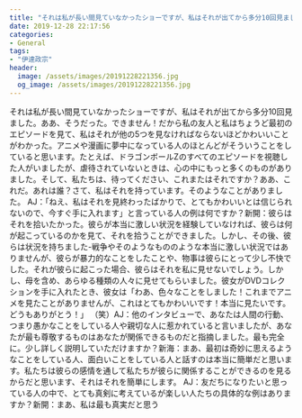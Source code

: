 ```yaml
---
title: "それは私が長い間見ていなかったショーですが、私はそれが出てから多分10回見ました。"
date: 2019-12-28 22:17:56
categories:
- General
tags:
- "伊達政宗"
header:
  image: /assets/images/20191228221356.jpg
  og_image: /assets/images/20191228221356.jpg
---
```


それは私が長い間見ていなかったショーですが、私はそれが出てから多分10回見ました。ああ、そうだった。できません！だから私の友人と私はちょうど最初のエピソードを見て、私はそれが他の5つを見なければならないほどかわいいことがわかった。アニメや漫画に夢中になっている人のほとんどがそういうことをしていると思います。たとえば、ドラゴンボールZのすべてのエピソードを視聴した人がいましたが、虐待されていないときは、心の中にもっと多くのものがありました。そして、私たちは、待ってください、これまたはそれですか？ああ、これだ。あれは誰？さて、私はそれを持っています。そのようなことがありました。 AJ：「ねえ、私はそれを見終わったばかりで、とてもかわいいとは信じられないので、今すぐ手に入れます」と言っている人の例は何ですか？新開：彼らはそれを拾いたかった。彼らが本当に激しい状況を経験していなければ、彼らは何が起こっているのかを見て、それを拾うことができました。しかし、その後、彼らは状況を持ちました-戦争やそのようなもののような本当に激しい状況ではありませんが、彼らが暴力的なことをしたことや、物事は彼らにとって少し不快でした。それが彼らに起こった場合、彼らはそれを私に見せないでしょう。しかし、母を含め、あらゆる種類の人々に見せてもらいました。彼女がDVDコレクションを手に入れたとき、彼女は「わあ、色々なことをしました！これまでアニメを見たことがありませんが、これはとてもかわいいです！本当に見たいです。どうもありがとう！」 （笑）AJ：他のインタビューで、あなたは人間の行動、つまり愚かなことをしている人や親切な人に惹かれていると言いましたが、あなたが最も尊敬するものはあなたが関係できるものだと指摘しました。最も完全に。少し詳しく説明していただけますか？新海：まあ、最初は奇妙に思えるようなことをしている人、面白いことをしている人と話すのは本当に簡単だと思います。私たちは彼らの感情を通して私たちが彼らに関係することができるのを見るからだと思います、それはそれを簡単にします。 AJ：友だちになりたいと思っている人の中で、とても真剣に考えているが楽しい人たちの具体的な例はありますか？新開：まあ、私は最も真実だと思う

